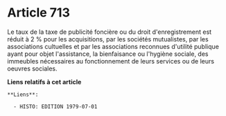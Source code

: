 # Article 713

Le taux de la taxe de publicité foncière ou du droit d'enregistrement est réduit à 2 % pour les acquisitions, par les
sociétés mutualistes, par les associations cultuelles et par les associations reconnues d'utilité publique ayant pour objet
l'assistance, la bienfaisance ou l'hygiène sociale, des immeubles nécessaires au fonctionnement de leurs services ou de leurs
oeuvres sociales.

**Liens relatifs à cet article**

	**Liens**:

	  - HISTO: EDITION 1979-07-01
